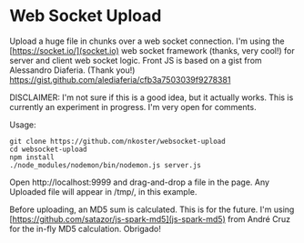 # Web Socket Upload

Upload a huge file in chunks over a web socket connection.
I'm using the [https://socket.io/](socket.io) web socket framework (thanks, very cool!) for server and client web socket logic. 
Front JS is based on a gist from Alessandro Diaferia. (Thank you!)
https://gist.github.com/alediaferia/cfb3a7503039f9278381

DISCLAIMER: I'm not sure if this is a good idea, but it actually works.
This is currently an experiment in progress. I'm very open for comments.

Usage:

```
git clone https://github.com/nkoster/websocket-upload
cd websocket-upload
npm install
./node_modules/nodemon/bin/nodemon.js server.js
````

Open http://localhost:9999 and drag-and-drop a file in the page.
Any Uploaded file will appear in /tmp/, in this example.

Before uploading, an MD5 sum is calculated. This is for the future.
I'm using [https://github.com/satazor/js-spark-md5](js-spark-md5) from André Cruz
for the in-fly MD5 calculation. Obrigado!
